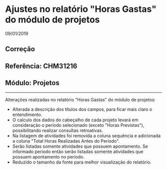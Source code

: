 # Ajustes no relatório "Horas Gastas" do módulo de projetos
09/01/2019
## Correção
## Referência: CHM31216
## Módulo: Projetos
***

Alterações realizadas no relatório "Horas Gastas" do módulo de projetos:

* Alterada a descrição dos títulos dos campos, para ficar mais claro o entendimento.
* O calculo dos dados do cabeçalho de cada projeto levará em consideração o período selecionado (exceto "Horas Previstas"), possibilitando realizar consultas retroativas.
* Na listagem de atividades foi removida a coluna sequência e adicionada a coluna "Total Horas Realizadas Antes do Período".
* Serão listadas somente atividades que possuem apontamento. Se informado período então serão listadas somente atividades que possuem apontamento no período.
* Reduzido o tamanho da fonte para melhor visualização do relatório.